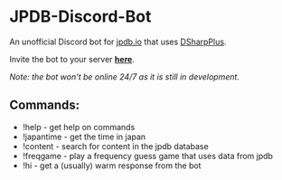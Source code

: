 # JPDB-Discord-Bot
An unofficial Discord bot for [jpdb.io](https://jpdb.io/) that uses [DSharpPlus](https://github.com/DSharpPlus/DSharpPlus). 

Invite the bot to your server **[here](https://discord.com/api/oauth2/authorize?client_id=874240645995331585&permissions=68672&scope=bot)**.

_Note: the bot won't be online 24/7 as it is still in development._

## Commands:
* !help - get help on commands
* !japantime - get the time in japan
* !content - search for content in the jpdb database
* !freqgame - play a frequency guess game that uses data from jpdb
* !hi - get a (usually) warm response from the bot
